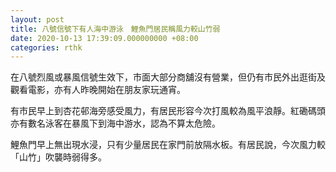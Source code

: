 ```yaml
---
layout: post
title: 八號信號下有人海中游泳　鯉魚門居民稱風力較山竹弱
date: 2020-10-13 17:39:09.000000000 +08:00
categories: rthk
---
```


在八號烈風或暴風信號生效下，市面大部分商舖沒有營業，但仍有市民外出逛街及觀看電影，亦有人昨晚開始在朋友家玩通宵。

有市民早上到杏花邨海旁感受風力，有居民形容今次打風較為風平浪靜。紅磡碼頭亦有數名泳客在暴風下到海中游水，認為不算太危險。

鯉魚門早上無出現水浸，只有少量居民在家門前放隔水板。有居民說，今次風力較「山竹」吹襲時弱得多。
